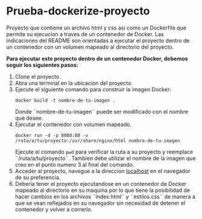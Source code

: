# Prueba-dockerize-proyecto
Proyecto que contiene un archivo html y css asi como un Dockerfile que permite su ejecucion a traves de un contenedor de Docker. Las indicaciones del README son orientadas a ejecutar el proyecto dentro de un contenedor con un volumen mapeado al directorio del proyecto.


**Para ejecutar este proyecto dentro de un contenedor Docker, debemos seguir los siguientes pasos:**

1. Clone el proyecto.
2. Abra una terminal en la ubicacion del proyecto.
3. Ejecute el siguiente comando para construir la imagen Docker:
   ```
   docker build -t nombre-de-tu-imagen .
    ```
   Donde ¨nombre-de-tu-imagen¨ puede ser modificado con el nombre que desee.
4. Ejecutar el contenedor con volumen mapeado.
   ```
   docker run -d -p 8080:80 -v /ruta/a/tu/proyecto:/usr/share/nginx/html nombre-de-tu-imagen
    ```
   Ejecute el comando ```pwd``` para verificar la ruta a su proyecto y reemplace ¨/ruta/a/tu/proyecto¨.           Tambien debe utilizar el nombre de la imagen que creo en el punto numero 3 al final del comando.
5. Acceder al proyecto, navegue a la direccion [localhost](http://localhost:8080) en el navegador de su preferencia.
6. Deberia tener el proyecto ejecutandose en un contenedor de Docker mapeado al directorio en su maquina por lo que tiene la posibilidad de hacer cambios en los archivos ¨index.html¨ y ¨estilos.css¨ de manera a que se vean reflejados en su navegador sin necesidad de detener el contenedor y volver a correrlo.
